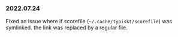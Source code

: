 ### 2022.07.24

Fixed an issue where if scorefile (`~/.cache/typiskt/scorefile`)
was symlinked. the link was replaced by a regular file.
